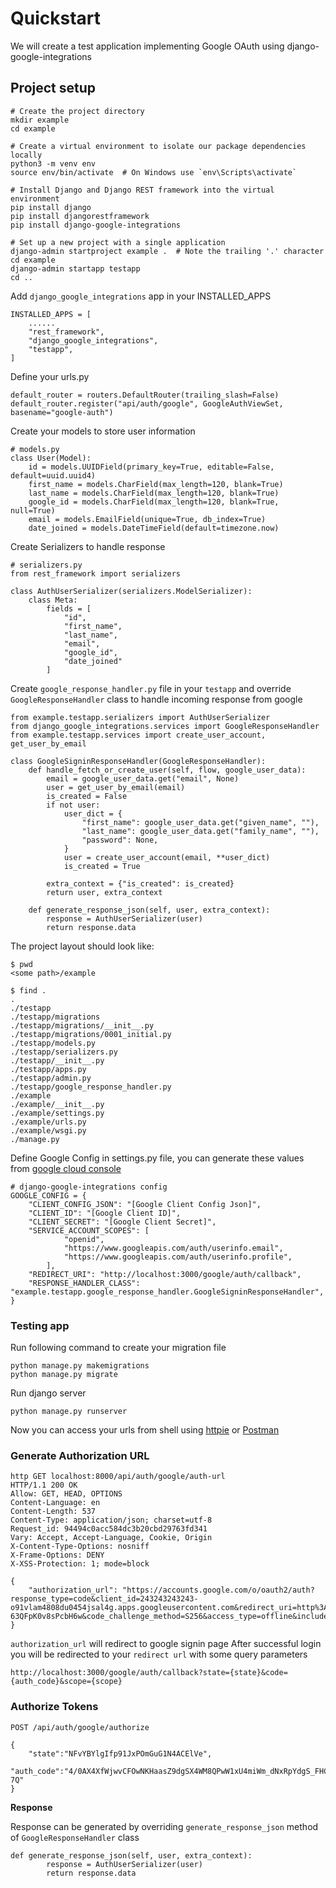 # Quickstart

We will create a test application implementing Google OAuth using django-google-integrations

## Project setup

```
# Create the project directory
mkdir example
cd example

# Create a virtual environment to isolate our package dependencies locally
python3 -m venv env
source env/bin/activate  # On Windows use `env\Scripts\activate`

# Install Django and Django REST framework into the virtual environment
pip install django
pip install djangorestframework
pip install django-google-integrations

# Set up a new project with a single application
django-admin startproject example .  # Note the trailing '.' character
cd example
django-admin startapp testapp
cd ..
```

Add `django_google_integrations` app in your INSTALLED_APPS

```
INSTALLED_APPS = [
    ......
    "rest_framework",
    "django_google_integrations",
    "testapp",
]
```

Define your urls.py

```
default_router = routers.DefaultRouter(trailing_slash=False)
default_router.register("api/auth/google", GoogleAuthViewSet, basename="google-auth")
```

Create your models to store user information

```
# models.py
class User(Model):
    id = models.UUIDField(primary_key=True, editable=False, default=uuid.uuid4)
    first_name = models.CharField(max_length=120, blank=True)
    last_name = models.CharField(max_length=120, blank=True)
    google_id = models.CharField(max_length=120, blank=True, null=True)
    email = models.EmailField(unique=True, db_index=True)
    date_joined = models.DateTimeField(default=timezone.now)
```

Create Serializers to handle response

```
# serializers.py
from rest_framework import serializers

class AuthUserSerializer(serializers.ModelSerializer):
    class Meta:
        fields = [
            "id",
            "first_name",
            "last_name",
            "email",
            "google_id",
            "date_joined"
        ]

```

Create `google_response_handler.py` file in your `testapp` and override `GoogleResponseHandler` class to handle incoming response from google

```
from example.testapp.serializers import AuthUserSerializer
from django_google_integrations.services import GoogleResponseHandler
from example.testapp.services import create_user_account, get_user_by_email

class GoogleSigninResponseHandler(GoogleResponseHandler):
    def handle_fetch_or_create_user(self, flow, google_user_data):
        email = google_user_data.get("email", None)
        user = get_user_by_email(email)
        is_created = False
        if not user:
            user_dict = {
                "first_name": google_user_data.get("given_name", ""),
                "last_name": google_user_data.get("family_name", ""),
                "password": None,
            }
            user = create_user_account(email, **user_dict)
            is_created = True

        extra_context = {"is_created": is_created}
        return user, extra_context

    def generate_response_json(self, user, extra_context):
        response = AuthUserSerializer(user)
        return response.data
```

The project layout should look like:

```
$ pwd
<some path>/example

$ find .
.
./testapp
./testapp/migrations
./testapp/migrations/__init__.py
./testapp/migrations/0001_initial.py
./testapp/models.py
./testapp/serializers.py
./testapp/__init__.py
./testapp/apps.py
./testapp/admin.py
./testapp/google_response_handler.py
./example
./example/__init__.py
./example/settings.py
./example/urls.py
./example/wsgi.py
./manage.py
```

Define Google Config in settings.py file, you can generate these values from [google cloud console](https://console.cloud.google.com/iam-admin/iam)

```
# django-google-integrations config
GOOGLE_CONFIG = {
    "CLIENT_CONFIG_JSON": "[Google Client Config Json]",
    "CLIENT_ID": "[Google Client ID]",
    "CLIENT_SECRET": "[Google Client Secret]",
    "SERVICE_ACCOUNT_SCOPES": [
            "openid",
            "https://www.googleapis.com/auth/userinfo.email",
            "https://www.googleapis.com/auth/userinfo.profile",
        ],
    "REDIRECT_URI": "http://localhost:3000/google/auth/callback",
    "RESPONSE_HANDLER_CLASS": "example.testapp.google_response_handler.GoogleSigninResponseHandler",
}
```

### Testing app

Run following command to create your migration file

```
python manage.py makemigrations
python manage.py migrate
```

Run django server

```  
python manage.py runserver
```

Now you can access your urls from shell using [httpie](https://httpie.io/) or [Postman](https://www.postman.com/)

### Generate Authorization URL

```
http GET localhost:8000/api/auth/google/auth-url
HTTP/1.1 200 OK
Allow: GET, HEAD, OPTIONS
Content-Language: en
Content-Length: 537
Content-Type: application/json; charset=utf-8
Request_id: 94494c0acc584dc3b20cbd29763fd341
Vary: Accept, Accept-Language, Cookie, Origin
X-Content-Type-Options: nosniff
X-Frame-Options: DENY
X-XSS-Protection: 1; mode=block

{
    "authorization_url": "https://accounts.google.com/o/oauth2/auth?response_type=code&client_id=243243243243-o91vlam4808du0454jsal4g.apps.googleusercontent.com&redirect_uri=http%3A%2F%2Flocalhost%3A3000%2Fgoogle%2Fauth%2Fcallback&scope=openid+https%3A%2F%2Fwww.googleapis.com%2Fauth%2Fuserinfo.email+https%3A%2F%2Fwww.googleapis.com%2Fauth%2Fuserinfo.profile&state=TYBKHoujnjkho3245lnl&code_challenge=Z4kfoAWat4XjpVpajEMKV0BWhV-63QFpK0v8sPcbH6w&code_challenge_method=S256&access_type=offline&include_granted_scopes=true"
}
```

`authorization_url` will redirect to google signin page
After successful login you will be redirected to your `redirect url` with some query parameters
```
http://localhost:3000/google/auth/callback?state={state}&code={auth_code}&scope={scope}
```

### Authorize Tokens

```
POST /api/auth/google/authorize
```

```
{
    "state":"NFvYBYlgIfp91JxPOmGuG1N4ACElVe",
    "auth_code":"4/0AX4XfWjwvCFOwNKHaasZ9dgSX4WM8QPwW1xU4miWm_dNxRpYdgS_FHCpOOTG7SKN7Aw-7Q"
}
```

**Response**

Response can be generated by overriding `generate_response_json` method of `GoogleResponseHandler` class

```
def generate_response_json(self, user, extra_context):
        response = AuthUserSerializer(user)
        return response.data
```
